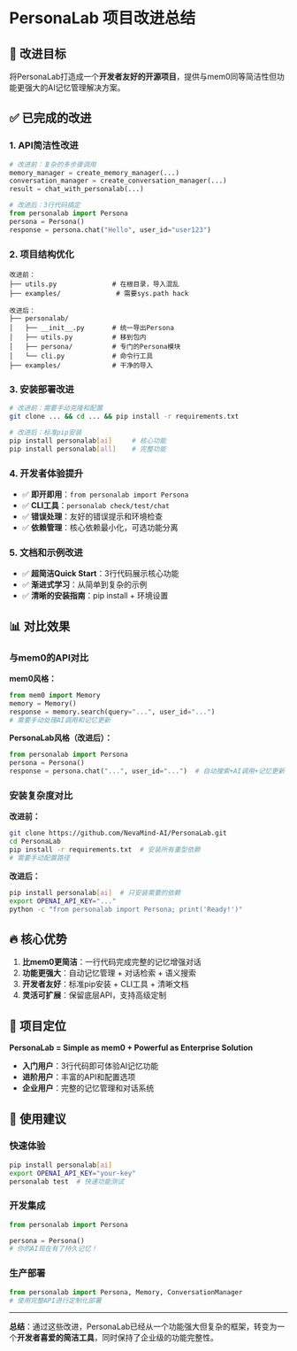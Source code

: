 # PersonaLab 项目改进总结

## 🚀 改进目标
将PersonaLab打造成一个**开发者友好的开源项目**，提供与mem0同等简洁性但功能更强大的AI记忆管理解决方案。

## ✅ 已完成的改进

### 1. **API简洁性改进**
```python
# 改进前：复杂的多步骤调用
memory_manager = create_memory_manager(...)
conversation_manager = create_conversation_manager(...)
result = chat_with_personalab(...)

# 改进后：3行代码搞定
from personalab import Persona
persona = Persona()
response = persona.chat("Hello", user_id="user123")
```

### 2. **项目结构优化**
```
改进前：
├── utils.py              # 在根目录，导入混乱
├── examples/              # 需要sys.path hack

改进后：
├── personalab/
│   ├── __init__.py       # 统一导出Persona
│   ├── utils.py          # 移到包内
│   ├── persona/          # 专门的Persona模块
│   └── cli.py            # 命令行工具
├── examples/             # 干净的导入
```

### 3. **安装部署改进**
```bash
# 改进前：需要手动克隆和配置
git clone ... && cd ... && pip install -r requirements.txt

# 改进后：标准pip安装
pip install personalab[ai]     # 核心功能
pip install personalab[all]    # 完整功能
```

### 4. **开发者体验提升**
- ✅ **即开即用**：`from personalab import Persona`
- ✅ **CLI工具**：`personalab check/test/chat`
- ✅ **错误处理**：友好的错误提示和环境检查
- ✅ **依赖管理**：核心依赖最小化，可选功能分离

### 5. **文档和示例改进**
- ✅ **超简洁Quick Start**：3行代码展示核心功能
- ✅ **渐进式学习**：从简单到复杂的示例
- ✅ **清晰的安装指南**：pip install + 环境设置

## 📊 对比效果

### 与mem0的API对比

**mem0风格：**
```python
from mem0 import Memory
memory = Memory()
response = memory.search(query="...", user_id="...")
# 需要手动处理AI调用和记忆更新
```

**PersonaLab风格（改进后）：**
```python
from personalab import Persona
persona = Persona()
response = persona.chat("...", user_id="...")  # 自动搜索+AI调用+记忆更新
```

### 安装复杂度对比

**改进前：**
```bash
git clone https://github.com/NevaMind-AI/PersonaLab.git
cd PersonaLab
pip install -r requirements.txt  # 安装所有重型依赖
# 需要手动配置路径
```

**改进后：**
```bash
pip install personalab[ai]  # 只安装需要的依赖
export OPENAI_API_KEY="..."
python -c "from personalab import Persona; print('Ready!')"
```

## 🔥 核心优势

1. **比mem0更简洁**：一行代码完成完整的记忆增强对话
2. **功能更强大**：自动记忆管理 + 对话检索 + 语义搜索
3. **开发者友好**：标准pip安装 + CLI工具 + 清晰文档
4. **灵活可扩展**：保留底层API，支持高级定制

## 🎯 项目定位

**PersonaLab = Simple as mem0 + Powerful as Enterprise Solution**

- **入门用户**：3行代码即可体验AI记忆功能
- **进阶用户**：丰富的API和配置选项
- **企业用户**：完整的记忆管理和对话系统

## 🚀 使用建议

### 快速体验
```bash
pip install personalab[ai]
export OPENAI_API_KEY="your-key"
personalab test  # 快速功能测试
```

### 开发集成
```python
from personalab import Persona

persona = Persona()
# 你的AI现在有了持久记忆！
```

### 生产部署
```python
from personalab import Persona, Memory, ConversationManager
# 使用完整API进行定制化部署
```

---

**总结**：通过这些改进，PersonaLab已经从一个功能强大但复杂的框架，转变为一个**开发者喜爱的简洁工具**，同时保持了企业级的功能完整性。 
